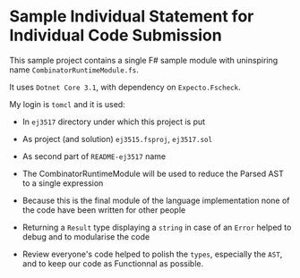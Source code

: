 # Sample Individual Statement for Individual Code Submission

This sample project contains a single F# sample module with uninspiring name `CombinatorRuntimeModule.fs`.

It uses `Dotnet Core 3.1`, with dependency on `Expecto.Fscheck`.

My login is `tomcl` and it is used:

* In `ej3517` directory under which this project is put
* As project (and solution) `ej3515.fsproj`, `ej3517.sol`
* As second part of `README-ej3517` name

* The CombinatorRuntimeModule will be used to reduce the Parsed AST to a single expression
* Because this is the final module of the language implementation none of the code have been written for other people
* Returning a `Result` type displaying a `string` in case of an `Error` helped to debug and to modularise the code
* Review everyone's code helped to polish the `types`, especially the `AST`, and to keep our code as Functionnal as possible.

